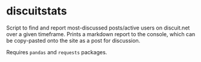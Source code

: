 # discuitstats

Script to find and report most-discussed posts/active users on discuit.net over a given timeframe. Prints a markdown report to the console, which can be copy-pasted onto the site as a post for discussion.

Requires `pandas` and `requests` packages.
